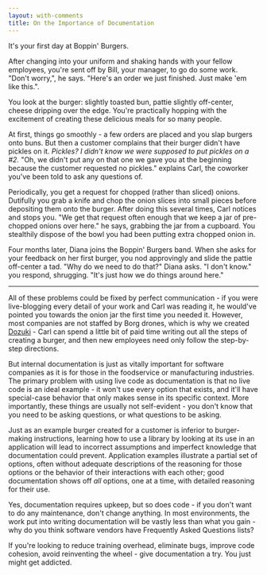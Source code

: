 ```yaml
---
layout: with-comments
title: On the Importance of Documentation
---
```


It's your first day at Boppin' Burgers.

After changing into your uniform and shaking hands with your fellow employees,
you're sent off by Bill, your manager, to go do some work.  "Don't worry,", he
says.  "Here's an order we just finished.  Just make 'em like this.".

You look at the burger: slightly toasted bun, pattie slightly off-center,
cheese dripping over the edge.  You're practically hopping with the excitement
of creating these delicious meals for so many people.

At first, things go smoothly - a few orders are placed and you slap burgers
onto buns.  But then a customer complains that their burger didn't have pickles
on it.  *Pickles?  I didn't know we were supposed to put pickles on a #2.*
"Oh, we didn't put any on that one we gave you at the beginning because the
customer requested no pickles." explains Carl, the coworker you've been told to
ask any questions of.

Periodically, you get a request for chopped (rather than sliced) onions.
Dutifully you grab a knife and chop the onion slices into small pieces before
depositing them onto the burger.  After doing this several times, Carl notices
and stops you.  "We get that request often enough that we keep a jar of
pre-chopped onions over here." he says, grabbing the jar from a cupboard.  You
stealthily dispose of the bowl you had been putting extra chopped onion in.

Four months later, Diana joins the Boppin' Burgers band.  When she asks for
your feedback on her first burger, you nod approvingly and slide the pattie
off-center a tad.  "Why do we need to do that?" Diana asks.  "I don't know."
you respond, shrugging.  "It's just how we do things around here."

---

All of these problems could be fixed by perfect communication - if you were
live-blogging every detail of your work and Carl was reading it, he would've
pointed you towards the onion jar the first time you needed it.  However, most
companies are not staffed by Borg drones, which is why we created [Dozuki] -
Carl can spend a little bit of paid time writing out all the steps of creating
a burger, and then new employees need only follow the step-by-step directions.

But internal documentation is just as vitally important for software companies
as it is for those in the foodservice or manufacturing industries.  The primary
problem with using live code as documentation is that no live code is an ideal
example - it won't use every option that exists, and it'll have special-case
behavior that only makes sense in its specific context.  More importantly,
these things are usually not self-evident - you don't know that you need to be
asking questions, or what questions to be asking.

Just as an example burger created for a customer is inferior to burger-making
instructions, learning how to use a library by looking at its use in an
application will lead to incorrect assumptions and imperfect knowledge that
documentation could prevent.  Application examples illustrate a partial set of
options, often without adequate descriptions of the reasoning for those options
or the behavior of their interactions with each other; good documentation shows
off *all* options, one at a time, with detailed reasoning for their use.

Yes, documentation requires upkeep, but so does code - if you don't want to do
any maintenance, don't change anything.  In most environments, the work put
into writing documentation will be vastly less than what you gain - why do you
think software vendors have Frequently Asked Questions lists?

If you're looking to reduce training overhead, eliminate bugs, improve code
cohesion, avoid reinventing the wheel - give documentation a try.  You just
might get addicted.

[Dozuki]: http://dozuki.com

